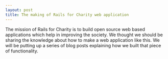 ```yaml
--- 
layout: post
title: The making of Rails for Charity web application
---
```

The mission of Rails for Charity is to build open source web based applications which help in improving the society.
We thought we should be sharing the knowledge about how to make a web application like this. We will be putting up
a series of blog posts explaining how we built that piece of functionality.